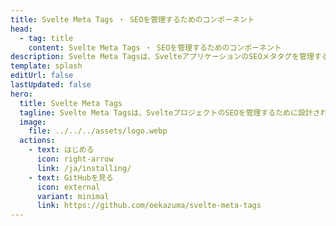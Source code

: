 ```yaml
---
title: Svelte Meta Tags ・ SEOを管理するためのコンポーネント
head:
  - tag: title
    content: Svelte Meta Tags ・ SEOを管理するためのコンポーネント
description: Svelte Meta Tagsは、SvelteアプリケーションのSEOメタタグを管理するためのSvelteライブラリです。Svelteアプリケーションのメタタグを管理するためのコンポーネント群を提供します。
template: splash
editUrl: false
lastUpdated: false
hero:
  title: Svelte Meta Tags
  tagline: Svelte Meta Tagsは、SvelteプロジェクトのSEOを管理するために設計されたコンポーネントを提供します。
  image:
    file: ../../../assets/logo.webp
  actions:
    - text: はじめる
      icon: right-arrow
      link: /ja/installing/
    - text: GitHubを見る
      icon: external
      variant: minimal
      link: https://github.com/oekazuma/svelte-meta-tags
---
```

